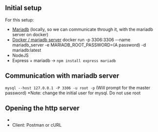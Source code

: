 ## Initial setup

For this setup:
- [Mariadb](https://mariadb.com/kb/en/mariadb-package-repository-setup-and-usage/) (locally, so we can communicate through it, with the mariadb server on docker)
- [Docker / mariadb server](https://hub.docker.com/_/mariadb)
	docker run -p 3306:3306 --name mariadb_server -e MARIADB_ROOT_PASSWORD=(A password) -d mariadb:latest
- NodeJS 
- Express + mariadb -> `npm install express mariadb`

## Communication with mariadb server

`mysql --host 127.0.0.1 -P 3306 -u root -p`
(Will prompt for the master password)
\*Note: change the initial user for mysql. Do not use root

## Opening the http server

- 
- Client: Postman or cURL
